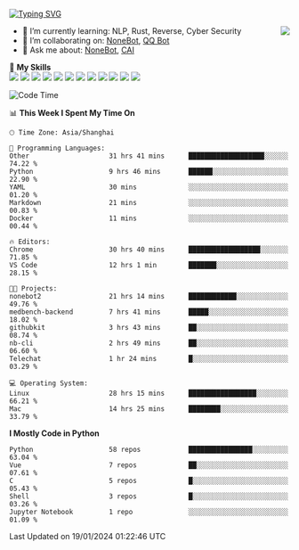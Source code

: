 [![Typing SVG](https://readme-typing-svg.herokuapp.com?size=25&duration=2500&color=8C43EA&vCenter=true&width=200&height=40&lines=Hi+there+%F0%9F%91%8B%F0%9F%8F%BB;I'm+yanyongyu)](https://git.io/typing-svg)

<a href="#">
  <img align="right" src="https://github-readme-stats.vercel.app/api?username=yanyongyu&count_private=true&show_icons=true&bg_color=15,f2f7fd,E0EAFC" />
</a>

- 🌱 I’m currently learning: NLP, Rust, Reverse, Cyber Security
- 👯 I’m collaborating on: [NoneBot](https://github.com/nonebot), [QQ Bot](https://github.com/Mrs4s/go-cqhttp)
- 💬 Ask me about: [NoneBot](https://github.com/nonebot), [CAI](https://github.com/cscs181/CAI)

🌟 **My Skills**  
![](https://img.shields.io/badge/-Python-3e74a2?style=flat-square&logo=Python&logoColor=fff)
![](https://img.shields.io/badge/-TypeScript-3178C6?style=flat-square&logo=TypeScript&logoColor=fff)
![](https://img.shields.io/badge/-Vue-4fc08d?style=flat-square&logo=Vue.js&logoColor=fff)
![](https://img.shields.io/badge/-React-2d98ce?style=flat-square&logo=React&logoColor=fff)
![](https://img.shields.io/badge/-FastAPI-009688?style=flat-square&logo=FastAPI&logoColor=fff)
![](https://img.shields.io/badge/-Linux-000000?style=flat-square&logo=Linux&logoColor=fff)
![](https://img.shields.io/badge/-Docker-2496ED?style=flat-square&logo=Docker&logoColor=fff)
![](https://img.shields.io/badge/-Kubernetes-326CE5?style=flat-square&logo=Kubernetes&logoColor=fff)
![](https://img.shields.io/badge/-GitHub%20Actions-2088FF?style=flat-square&logo=GitHubActions&logoColor=fff)
![](https://img.shields.io/badge/-PostgreSQL-4169E1?style=flat-square&logo=PostgreSQL&logoColor=fff)
![](https://img.shields.io/badge/-Redis-DC382D?style=flat-square&logo=Redis&logoColor=fff)
![](https://img.shields.io/badge/-MongoDB-47A248?style=flat-square&logo=MongoDB&logoColor=fff)

<!--START_SECTION:waka-->
![Code Time](http://img.shields.io/badge/Code%20Time-5%2C726%20hrs%206%20mins-blue)

📊 **This Week I Spent My Time On** 

```text
🕑︎ Time Zone: Asia/Shanghai

💬 Programming Languages: 
Other                    31 hrs 41 mins      ███████████████████░░░░░░   74.22 % 
Python                   9 hrs 46 mins       ██████░░░░░░░░░░░░░░░░░░░   22.90 % 
YAML                     30 mins             ░░░░░░░░░░░░░░░░░░░░░░░░░   01.20 % 
Markdown                 21 mins             ░░░░░░░░░░░░░░░░░░░░░░░░░   00.83 % 
Docker                   11 mins             ░░░░░░░░░░░░░░░░░░░░░░░░░   00.44 % 

🔥 Editors: 
Chrome                   30 hrs 40 mins      ██████████████████░░░░░░░   71.85 % 
VS Code                  12 hrs 1 min        ███████░░░░░░░░░░░░░░░░░░   28.15 % 

🐱‍💻 Projects: 
nonebot2                 21 hrs 14 mins      ████████████░░░░░░░░░░░░░   49.76 % 
medbench-backend         7 hrs 41 mins       █████░░░░░░░░░░░░░░░░░░░░   18.02 % 
githubkit                3 hrs 43 mins       ██░░░░░░░░░░░░░░░░░░░░░░░   08.74 % 
nb-cli                   2 hrs 49 mins       ██░░░░░░░░░░░░░░░░░░░░░░░   06.60 % 
Telechat                 1 hr 24 mins        █░░░░░░░░░░░░░░░░░░░░░░░░   03.29 % 

💻 Operating System: 
Linux                    28 hrs 15 mins      █████████████████░░░░░░░░   66.21 % 
Mac                      14 hrs 25 mins      ████████░░░░░░░░░░░░░░░░░   33.79 % 
```

**I Mostly Code in Python** 

```text
Python                   58 repos            ████████████████░░░░░░░░░   63.04 % 
Vue                      7 repos             ██░░░░░░░░░░░░░░░░░░░░░░░   07.61 % 
C                        5 repos             █░░░░░░░░░░░░░░░░░░░░░░░░   05.43 % 
Shell                    3 repos             █░░░░░░░░░░░░░░░░░░░░░░░░   03.26 % 
Jupyter Notebook         1 repo              ░░░░░░░░░░░░░░░░░░░░░░░░░   01.09 % 
```




 Last Updated on 19/01/2024 01:22:46 UTC
<!--END_SECTION:waka-->
